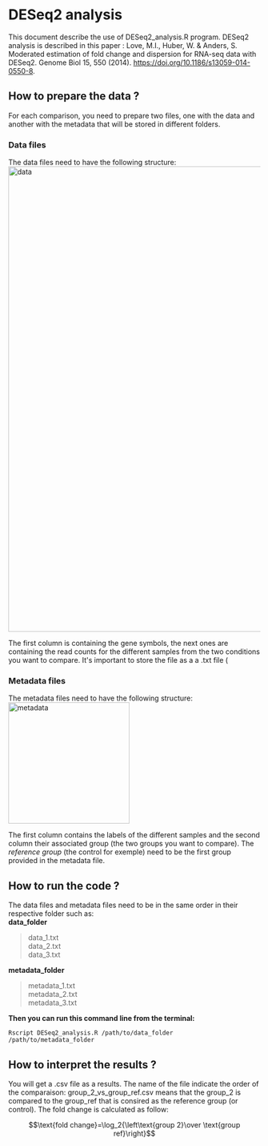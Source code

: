 # DESeq2 analysis
This document describe the use of DESeq2_analysis.R program. DESeq2 analysis is described in this paper : Love, M.I., Huber, W. & Anders, S. Moderated estimation of fold change and dispersion for RNA-seq data with DESeq2. Genome Biol 15, 550 (2014). https://doi.org/10.1186/s13059-014-0550-8.

## How to prepare the data ?
For each comparison, you need to prepare two files, one with the data and another with the metadata that will be stored in different folders.
### Data files
The data files need to have the following structure:  
<img width="929" alt="data" src="https://github.com/lucasDNS9/Ribes_lab/assets/127426611/070c3667-ec54-481c-afea-fdcca9194589">

The first column is containing the gene symbols, the next ones are containing the read counts for the different samples from the two conditions you want to compare. It's important to store the file as a a .txt file (

### Metadata files
The metadata files need to have the following structure:  
<img width="242" alt="metadata" src="https://github.com/lucasDNS9/Ribes_lab/assets/127426611/21a6c254-3bfe-491d-9199-364966c9d993">  

The first column contains the labels of the different samples and the second column their associated group (the two groups you want to compare). The *reference group* (the control for exemple) need to be the first group provided in the metadata file.

## How to run the code ?
The data files and metadata files need to be in the same order in their respective folder such as:  
**data_folder**  
> data_1.txt   
> data_2.txt  
> data_3.txt
  
**metadata_folder**  
> metadata_1.txt   
> metadata_2.txt  
> metadata_3.txt

**Then you can run this command line from the terminal:**
```
Rscript DESeq2_analysis.R /path/to/data_folder /path/to/metadata_folder
```
## How to interpret the results ?
You will get a .csv file as a results. The name of the file indicate the order of the comparaison: group_2_vs_group_ref.csv means that the group_2 is compared to the group_ref that is consired as the reference group (or control). The fold change is calculated as follow:  
  
$$\text{fold change}=\log_2{\left\text{group 2}\over \text{group ref}\right}$$

